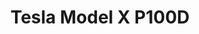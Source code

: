 ---
title: Tesla Model X P100D
car_manufacturer: Tesla
car_name: Model X P100D
car_name_subtext: 5 Seater
car_release_year: 
car_added_to_tbdp: 
car_last_change_date:
battery_size_available_kwh: 
battery_size_rated_kwh: 
battery_size_vsource: 
weight_total: 2380
weight_front_axle: 
weight_rear_axle: 
weight_vsource: https://www.youtube.com/watch?v=gy6moSngVLA
winter_consumption_90kmh_wh-km: 
winter_consumption_90kmh_wh-mi: 
winter_consumption_120kmh_wh-km: 
winter_consumption_120kmh_wh-mi: 
winter_consumption_vsource: 
summer_consumption_90kmh_wh-km: 178
summer_consumption_90kmh_wh-mi: 286
summer_consumption_120kmh_wh-km: 
summer_consumption_120kmh_wh-mi: 
summer_consumption_vsource: https://www.youtube.com/watch?v=gy6moSngVLA
winter_range_90kmh_km: 
winter_range_120kmh_km: 
winter_range_vsource: 
summer_range_90kmh_km: 510
summer_range_120kmh_km: 
summer_range_vsource: https://www.youtube.com/watch?v=gy6moSngVLA
bananaboxes_trunk: 11
bananaboxes_folded_seats: 28
bananaboxes_vsource: https://www.youtube.com/watch?v=elH0sCb4leI
car_general_review_vsource:
car_noise_80_kmh_db: 
car_noise_100_kmh_db: 
car_noise_120_kmh_db: 
car_noise_vsource: 
---
